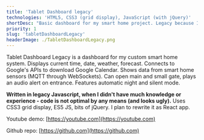 ```yaml
---
title: 'Tablet Dashboard legacy'
technologies: 'HTML5, CSS3 (grid display), JavaScript (with jQuery)'
shortDesc: "Basic dashboard for my smart home project. Legacy because I wrote it when I didn't have much knowledge or experience in JS."
priority: 1
slug: 'tabletDashboardLegacy'
headerImage: ./TabletDashboardLegacy.png
---
```


Tablet Dashboard Legacy is a dashboard for my custom smart home system. Displays current time, date, weather, forecast. Connects to Google's APIs to download Google Calendar. Shows data from smart home sensors (MQTT through WebSockets). Can open main and small gate, plays an audio alert on entrance. Features automatic night and silent mode.

**Written in legacy Javascript, when I didn't have much knowledge or experience - code is not optimal by any means (and looks ugly).** Uses CSS3 grid display, ES5 JS, bits of jQuery. I plan to rewrite it as React app.

Youtube demo: [https://youtube.com](https://youtube.com)

Github repo: [https://github.com](https://github.com)
